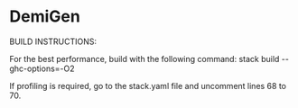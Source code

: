 # DemiGen


BUILD INSTRUCTIONS:

For the best performance, build with the following command: stack build --ghc-options=-O2

If profiling is required, go to the stack.yaml file and uncomment lines 68 to 70.
